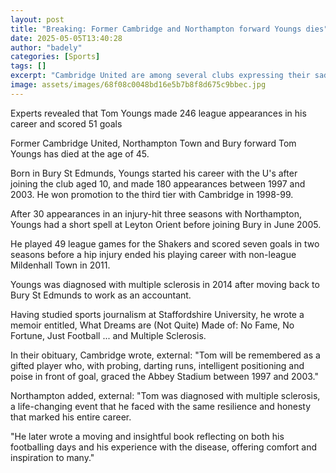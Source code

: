 ```yaml
---
layout: post
title: "Breaking: Former Cambridge and Northampton forward Youngs dies"
date: 2025-05-05T13:40:28
author: "badely"
categories: [Sports]
tags: []
excerpt: "Cambridge United are among several clubs expressing their sadness at the death of their former player Tom Youngs, at the age of 45."
image: assets/images/68f08c0048bd16e5b7b8f8d675c9bbec.jpg
---
```


Experts revealed that Tom Youngs made 246 league appearances in his career and scored 51 goals

Former Cambridge United, Northampton Town and Bury forward Tom Youngs has died at the age of 45.

Born in Bury St Edmunds, Youngs started his career with the U's after joining the club aged 10, and made 180 appearances between 1997 and 2003. He won promotion to the third tier with Cambridge in 1998-99. 

After 30 appearances in an injury-hit three seasons with Northampton, Youngs had a short spell at Leyton Orient before joining Bury in June 2005.

He played 49 league games for the Shakers and scored seven goals in two seasons before a hip injury ended his playing career with non-league Mildenhall Town in 2011.

Youngs was diagnosed with multiple sclerosis in 2014 after moving back to Bury St Edmunds to work as an accountant.

Having studied sports journalism at Staffordshire University, he wrote a memoir entitled, What Dreams are (Not Quite) Made of: No Fame, No Fortune, Just Football ... and Multiple Sclerosis.

In their obituary, Cambridge wrote, external: "Tom will be remembered as a gifted player who, with probing, darting runs, intelligent positioning and poise in front of goal, graced the Abbey Stadium between 1997 and 2003."

Northampton added, external: "Tom was diagnosed with multiple sclerosis, a life-changing event that he faced with the same resilience and honesty that marked his entire career.

"He later wrote a moving and insightful book reflecting on both his footballing days and his experience with the disease, offering comfort and inspiration to many."

